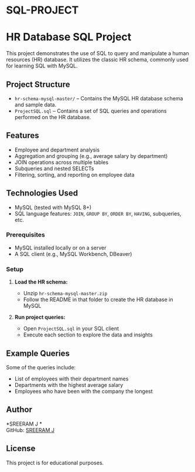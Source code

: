# SQL-PROJECT
# HR Database SQL Project

This project demonstrates the use of SQL to query and manipulate a human resources (HR) database. It utilizes the classic HR schema, commonly used for learning SQL with MySQL.

## Project Structure

- `hr-schema-mysql-master/` – Contains the MySQL HR database schema and sample data.
- `ProjectSQL.sql` – Contains a set of SQL queries and operations performed on the HR database.

##  Features

- Employee and department analysis
- Aggregation and grouping (e.g., average salary by department)
- JOIN operations across multiple tables
- Subqueries and nested SELECTs
- Filtering, sorting, and reporting on employee data

##  Technologies Used

- MySQL (tested with MySQL 8+)
- SQL language features: `JOIN`, `GROUP BY`, `ORDER BY`, `HAVING`, subqueries, etc.



### Prerequisites

- MySQL installed locally or on a server
- A SQL client (e.g., MySQL Workbench, DBeaver)

### Setup

1. **Load the HR schema:**
   - Unzip `hr-schema-mysql-master.zip`
   - Follow the README in that folder to create the HR database in MySQL

2. **Run project queries:**
   - Open `ProjectSQL.sql` in your SQL client
   - Execute each section to explore the data and insights

##  Example Queries

Some of the queries include:

- List of employees with their department names
- Departments with the highest average salary
- Employees who have been with the company the longest

##  Author

*SREERAM J *  
GitHub: [SREERAM J ](https://github.com/SREERAM003)

##  License

This project is for educational purposes.
